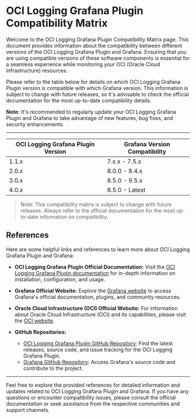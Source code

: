 # OCI Logging Grafana Plugin Compatibility Matrix

Welcome to the OCI Logging Grafana Plugin Compatibility Matrix page. This document provides information about the compatibility between different versions of the OCI Logging Grafana Plugin and Grafana. Ensuring that you are using compatible versions of these software components is essential for a seamless experience while monitoring your OCI (Oracle Cloud Infrastructure) resources.

Please refer to the table below for details on which OCI Logging Grafana Plugin version is compatible with which Grafana version. This information is subject to change with future releases, so it's advisable to check the official documentation for the most up-to-date compatibility details.

**Note:** It's recommended to regularly update your OCI Logging Grafana Plugin and Grafana to take advantage of new features, bug fixes, and security enhancements.

---
| OCI Logging Grafana Plugin Version | Grafana Version Compatibility |
|---------------------------|------------------------------|
| 1.1.x                     | 7.x.x - 7.5.x                |
| 2.0.x                     | 8.0.0 - 8.4.x                |
| 3.0.x                     | 8.5.0 - 9.5.x                |
| 4.0.x                     | 8.5.0 - Latest               |


> Note: This compatibility matrix is subject to change with future releases. Always refer to the official documentation for the most up-to-date information on compatibility.

## References

Here are some helpful links and references to learn more about OCI Logging Grafana Plugin and Grafana:

- **OCI Logging Grafana Plugin Official Documentation:** Visit the [OCI Logging Grafana Plugin documentation](https://github.com/oracle/oci-grafana-logs/blob/master/README.md) for in-depth information on installation, configuration, and usage.

- **Grafana Official Website:** Explore the [Grafana website](https://grafana.com/) to access Grafana's official documentation, plugins, and community resources.

- **Oracle Cloud Infrastructure (OCI) Official Website:** For information about Oracle Cloud Infrastructure (OCI) and its capabilities, please visit the [OCI website](https://www.oracle.com/cloud/).

- **GitHub Repositories:**
  - [OCI Logging Grafana Plugin GitHub Repository](https://github.com/oracle/oci-grafana-logs): Find the latest releases, source code, and issue tracking for the OCI Logging Grafana Plugin.
  - [Grafana GitHub Repository](https://github.com/grafana/grafana): Access Grafana's source code and contribute to the project.

---

Feel free to explore the provided references for detailed information and updates related to OCI Logging Grafana Plugin and Grafana. If you have any questions or encounter compatibility issues, please consult the official documentation or seek assistance from the respective communities and support channels.